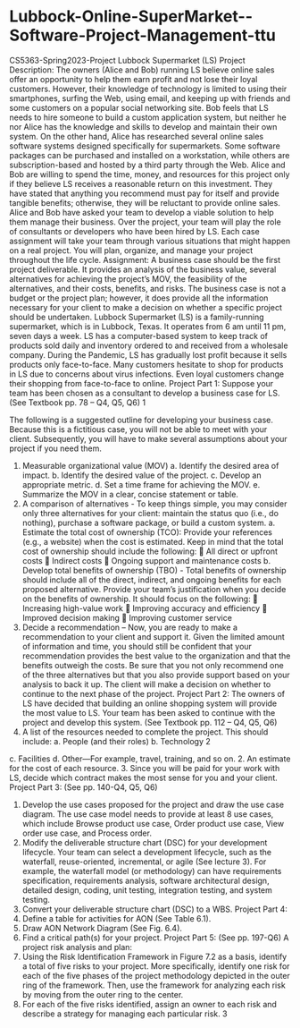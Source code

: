 # Lubbock-Online-SuperMarket--Software-Project-Management-ttu

CS5363-Spring2023-Project
Lubbock Supermarket (LS) Project Description:
The owners (Alice and Bob) running LS believe online sales offer an opportunity to help them earn profit and not lose their loyal customers. However, their knowledge of technology is limited to using their smartphones, surfing the Web, using email, and keeping up with friends and some customers on a popular social networking site. Bob feels that LS needs to hire someone to build a custom application system, but neither he nor Alice has the knowledge and skills to develop and maintain their own system. On the other hand, Alice has researched several online sales software systems designed specifically for supermarkets. Some software packages can be purchased and installed on a workstation, while others are subscription-based and hosted by a third party through the Web. Alice and Bob are willing to spend the time, money, and resources for this project only if they believe LS receives a reasonable return on this investment. They have stated that anything you recommend must pay for itself and provide tangible benefits; otherwise, they will be reluctant to provide online sales.
Alice and Bob have asked your team to develop a viable solution to help them manage their business. Over the project, your team will play the role of consultants or developers who have been hired by LS. Each case assignment will take your team through various situations that might happen on a real project. You will plan, organize, and manage your project throughout the life cycle.
Assignment:
A business case should be the first project deliverable. It provides an analysis of the business value, several alternatives for achieving the project’s MOV, the feasibility of the alternatives, and their costs, benefits, and risks. The business case is not a budget or the project plan; however, it does provide all the information necessary for your client to make a decision on whether a specific project should be undertaken.
 Lubbock Supermarket (LS) is a family-running supermarket, which is in Lubbock, Texas. It
 operates from 6 am until 11 pm, seven days a week. LS has a computer-based system to keep
 track of products sold daily and inventory ordered to and received from a wholesale company.
 During the Pandemic, LS has gradually lost profit because it sells products only face-to-face.
 Many customers hesitate to shop for products in LS due to concerns about virus infections. Even
 loyal customers change their shopping from face-to-face to online.
  Project Part 1:
 Suppose your team has been chosen as a consultant to develop a business case for LS. (See
 Textbook pp. 78 – Q4, Q5, Q6)
1

The following is a suggested outline for developing your business case. Because this is a fictitious case, you will not be able to meet with your client. Subsequently, you will have to make several assumptions about your project if you need them.
1. Measurable organizational value (MOV)
a. Identify the desired area of impact.
b. Identify the desired value of the project.
c. Develop an appropriate metric.
d. Set a time frame for achieving the MOV.
e. Summarize the MOV in a clear, concise statement or table.
2. A comparison of alternatives - To keep things simple, you may consider only three alternatives for your client: maintain the status quo (i.e., do nothing), purchase a software package, or build a custom system.
a. Estimate the total cost of ownership (TCO): Provide your references (e.g., a website) when the cost is estimated. Keep in mind that the total cost of ownership should include the following:
 All direct or upfront costs
 Indirect costs
 Ongoing support and maintenance costs
b. Develop total benefits of ownership (TBO) - Total benefits of ownership should include all of the direct, indirect, and ongoing benefits for each proposed alternative. Provide your team’s justification when you decide on the benefits of ownership. It should focus on the following:
 Increasing high-value work
 Improving accuracy and efficiency
 Improved decision making
 Improving customer service
3. Decide a recommendation – Now, you are ready to make a recommendation to your client and support it. Given the limited amount of information and time, you should still be confident that your recommendation provides the best value to the organization and that the benefits outweigh the costs. Be sure that you not only recommend one of the three alternatives but that you also provide support based on your analysis to back it up. The client will make a decision on whether to continue to the next phase of the project.
Project Part 2:
The owners of LS have decided that building an online shopping system will provide the most value to LS. Your team has been asked to continue with the project and develop this system. (See Textbook pp. 112 – Q4, Q5, Q6)
1. A list of the resources needed to complete the project. This should include: a. People (and their roles)
b. Technology
2

c. Facilities
d. Other—For example, travel, training, and so on.
2. An estimate for the cost of each resource.
3. Since you will be paid for your work with LS, decide which contract makes the most sense
for you and your client.
Project Part 3: (See pp. 140-Q4, Q5, Q6)
1. Develop the use cases proposed for the project and draw the use case diagram. The use case model needs to provide at least 8 use cases, which include Browse product use case, Order product use case, View order use case, and Process order.
2. Modify the deliverable structure chart (DSC) for your development lifecycle. Your team can select a development lifecycle, such as the waterfall, reuse-oriented, incremental, or agile (See lecture 3). For example, the waterfall model (or methodology) can have requirements specification, requirements analysis, software architectural design, detailed design, coding, unit testing, integration testing, and system testing.
3. Convert your deliverable structure chart (DSC) to a WBS.
Project Part 4:
1. Define a table for activities for AON (See Table 6.1).
2. Draw AON Network Diagram (See Fig. 6.4).
3. Find a critical path(s) for your project.
Project Part 5: (See pp. 197-Q6)
A project risk analysis and plan:
1. Using the Risk Identification Framework in Figure 7.2 as a basis, identify a total of five risks
to your project. More specifically, identify one risk for each of the five phases of the project methodology depicted in the outer ring of the framework. Then, use the framework for analyzing each risk by moving from the outer ring to the center.
2. For each of the five risks identified, assign an owner to each risk and describe a strategy for managing each particular risk.
3

